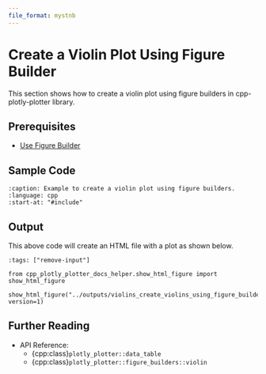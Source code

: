 ```yaml
---
file_format: mystnb
---
```


# Create a Violin Plot Using Figure Builder

This section shows how to create a violin plot using figure builders in cpp-plotly-plotter library.

## Prerequisites

- [Use Figure Builder](../get_started/use_figure_builder.md)

## Sample Code

```{literalinclude} /../../../examples/violins/create_violins_using_figure_builder.cpp
:caption: Example to create a violin plot using figure builders.
:language: cpp
:start-at: "#include"
```

## Output

This above code will create an HTML file with a plot as shown below.

```{code-cell}
:tags: ["remove-input"]

from cpp_plotly_plotter_docs_helper.show_html_figure import show_html_figure

show_html_figure("../outputs/violins_create_violins_using_figure_builder.html", version=1)
```

## Further Reading

- API Reference:
  - {cpp:class}`plotly_plotter::data_table`
  - {cpp:class}`plotly_plotter::figure_builders::violin`
